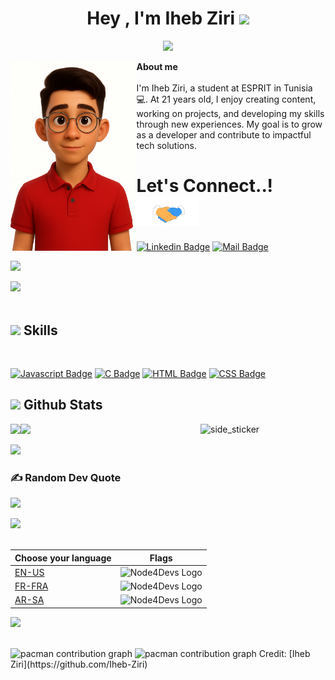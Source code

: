 <h1 align="center"><b>Hey , I'm Iheb Ziri </b><img src="https://media.giphy.com/media/hvRJCLFzcasrR4ia7z/giphy.gif" width="35"></h1>
<p align="center">
  <a href="https://github.com/DenverCoder1/readme-typing-svg"><img src="https://readme-typing-svg.herokuapp.com?font=Time+New+Roman&color=cyan&size=25&center=true&vCenter=true&width=600&height=100&lines=Hey!+It's+Iheb+Ziri..&hearts;++;Love+to+learn+new+stuffs..<3"></a>
</p>
<!-- a-->
<!--  Ceci mon Avatar-->
 <img title="My Avatar" align="left" src="assets/images/avatar.png"  width="40%" height="40%" alt="hi" > 

<!--  About me -->
<!--## <picture><img src = "assets/about_me.gif" width = 50px></picture> **About me**-->
**About me**
<br><br>
I'm Iheb Ziri, a student at ESPRIT in Tunisia 💻. At 21 years old, I enjoy creating content, working on projects, and developing my skills through new experiences. My goal is to grow as a developer and contribute to impactful tech solutions.

<!-- Let's Connect..! -->
# <b> Let's Connect..!</b><img src="https://github.com/0xAbdulKhalid/0xAbdulKhalid/raw/main/assets/mdImages/handshake.gif" width ="100">

[![Linkedin Badge](https://img.shields.io/badge/-IhebZiri-0e76a8?style=flat&labelColor=0e76a8&logo=linkedin&logoColor=white)](https://www.linkedin.com/in/iheb-ziri-a34b3632a/)
[![Mail Badge](https://img.shields.io/badge/-IhebZiri-c0392b?style=flat&labelColor=c0392b&logo=gmail&logoColor=white)](mailto:ziri.iheb.education@gmail.com)

<!-- YouTube Channel Views /GitHub followers /visitors/Age  -->

<img src="https://img.shields.io/badge/Age-21-blue" />


<!-- Ligne  -->
<img src="https://user-images.githubusercontent.com/73097560/115834477-dbab4500-a447-11eb-908a-139a6edaec5c.gif"><br><br>
<!-- TODO: Add last video link 

- 🔭 I’m currently working at @Toptal
- :computer: Most used line of code `git commit -m "Initial Commit"`
- 🤔 I’m looking for help with Outstanding Video ideas.
- 📫 How to reach me: ziri.iheb.education@gmail.com.
- 😄 Pronouns: HOUBA.
-->



<!-- Skills  -->
## <img src="https://media2.giphy.com/media/QssGEmpkyEOhBCb7e1/giphy.gif?cid=ecf05e47a0n3gi1bfqntqmob8g9aid1oyj2wr3ds3mg700bl&rid=giphy.gif" width ="25"><b> Skills</b>
<br>

<!-- TODO: Make technologies links takes you to repositories -->

[![Javascript Badge](https://img.shields.io/badge/-Javascript-F0DB4F?style=for-the-badge&labelColor=black&logo=javascript&logoColor=F0DB4F)](#) [![C Badge](https://img.shields.io/badge/-C-00599C?style=for-the-badge&labelColor=black&logo=c&logoColor=00599C)](#) [![HTML Badge](https://img.shields.io/badge/-HTML-E34F26?style=for-the-badge&labelColor=black&logo=html5&logoColor=E34F26)](#) [![CSS Badge](https://img.shields.io/badge/-CSS-1572B6?style=for-the-badge&labelColor=black&logo=css3&logoColor=1572B6)](#)




<!-- Github Stats   -->


## <img src="https://media.giphy.com/media/iY8CRBdQXODJSCERIr/giphy.gif" width="35"><b> Github Stats </b>
<img align="right" width=200px height=200px alt="side_sticker" src="https://media.giphy.com/media/TEnXkcsHrP4YedChhA/giphy.gif" />

<img src="https://github-readme-stats.vercel.app/api?username=Iheb-ziri&show_icons=true&theme=radical" width="370px"/><img src="https://github-readme-stats.vercel.app/api/top-langs/?username=Iheb-Ziri&stats_format=bytes" width="275px"/>
<!---->

<!--[![Harlok's WakaTime stats](https://github-readme-stats.vercel.app/api/wakatime?username=Iheb-Ziri)](https://github.com/anuraghazra/github-readme-stats)
<p><img align="center" src="https://github-readme-streak-stats.herokuapp.com/?user=Iheb-Ziri&&theme=algolia" alt="Iheb-Ziri" /></p>-->

![](https://github-readme-activity-graph.vercel.app/graph?username=Iheb-ziri&theme=react)



### ✍️ Random Dev Quote
![](https://quotes-github-readme.vercel.app/api?type=horizontal&theme=radical)

<img src="https://user-images.githubusercontent.com/73097560/115834477-dbab4500-a447-11eb-908a-139a6edaec5c.gif"><br><br>

<div align="center" >

| Choose your language         | Flags                                                                                                              |
| -------------------------- | ---------------------------------------------------------------------------------------------------------------------- |
| [EN-US](./README.md)       | <img width="7%" alt="Node4Devs Logo" title="United States Flag (USA)" src="https://upload.wikimedia.org/wikipedia/commons/thumb/a/a4/Flag_of_the_United_States.svg/2560px-Flag_of_the_United_States.svg.png" /> |
| [FR-FRA](./README-FR-FRA.md) | <img width="7%" alt="Node4Devs Logo" title="France Flag (FR)" src="https://upload.wikimedia.org/wikipedia/commons/thumb/c/c3/Flag_of_France.svg/langfr-250px-Flag_of_France.svg.png" />        |
| [AR-SA](./README-AR-SA.md) | <img width="7%" alt="Node4Devs Logo" title="Saudi Flag (SA)" src="https://upload.wikimedia.org/wikipedia/commons/0/0d/Flag_of_Saudi_Arabia.svg" />        |

</div>


<img src="https://user-images.githubusercontent.com/73097560/115834477-dbab4500-a447-11eb-908a-139a6edaec5c.gif"><br><br>
<!--
[![ReadMe Card](https://github-readme-stats.vercel.app/api/pin/?username=Iheb-Ziri&repo=PFA-Automatisation_Campagne_Sms-Email-FrontendReact&theme=react)](https://github.com/Iheb-Ziri/PFA-Automatisation_Campagne_Sms-Email-FrontendReact)
[![ReadMe Card](https://github-readme-stats.vercel.app/api/pin/?usernameIheb-Ziri&repo=PFA-Automatisation_Campagne_Sms-Email-BackendExpress&theme=react)](https://github.com/Iheb-Ziri/PFA-Automatisation_Campagne_Sms-Email-BackendExpress)
<img src="https://user-images.githubusercontent.com/73097560/115834477-dbab4500-a447-11eb-908a-139a6edaec5c.gif"><br><br>
-->
<picture>
  <source media="(prefers-color-scheme: dark)" srcset="https://raw.githubusercontent.com/abozanona/abozanona/output/pacman-contribution-graph-dark.svg">
  <source media="(prefers-color-scheme: light)" srcset="https://raw.githubusercontent.com/abozanona/abozanona/output/pacman-contribution-graph.svg">
  <img alt="pacman contribution graph" src="https://raw.githubusercontent.com/Iheb-Ziri/Iheb-Ziri/output/pacman-contribution-graph.svg">
</picture>
<picture>
  <source media="(prefers-color-scheme: dark)" srcset="https://raw.githubusercontent.com/maurodesouza/maurodesouza/output/pacman-contribution-graph-dark.svg">
  <source media="(prefers-color-scheme: light)" srcset="https://raw.githubusercontent.com/maurodesouza/maurodesouza/output/pacman-contribution-graph.svg">
  <img alt="pacman contribution graph" src="https://raw.githubusercontent.com/maurodesouza/maurodesouza/output/pacman-contribution-graph.svg">
</picture>
Credit: [Iheb Ziri](https://github.com/Iheb-Ziri)



